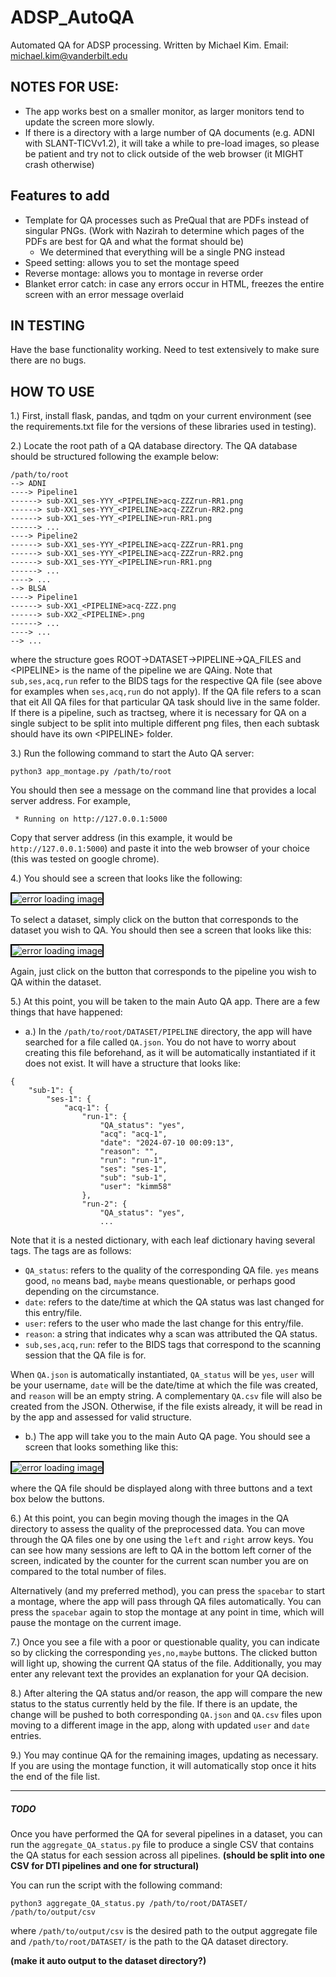 # ADSP_AutoQA
Automated QA for ADSP processing. 
Written by Michael Kim. 
Email: michael.kim@vanderbilt.edu

## NOTES FOR USE:
- The app works best on a smaller monitor, as larger monitors tend to update the screen more slowly.
- If there is a directory with a large number of QA documents (e.g. ADNI with SLANT-TICVv1.2), it will take a while to pre-load images, so please be patient and try not to click outside of the web browser (it MIGHT crash otherwise)

## Features to add
- Template for QA processes such as PreQual that are PDFs instead of singular PNGs. (Work with Nazirah to determine which pages of the PDFs are best for QA and what the format should be)
    - We determined that everything will be a single PNG instead
- Speed setting: allows you to set the montage speed
- Reverse montage: allows you to montage in reverse order
- Blanket error catch: in case any errors occur in HTML, freezes the entire screen with an error message overlaid

## IN TESTING
Have the base functionality working. Need to test extensively to make sure there are no bugs.

## HOW TO USE

1.) First, install flask, pandas, and tqdm on your current environment (see the requirements.txt file for the versions of these libraries used in testing).

2.) Locate the root path of a QA database directory. The QA database should be structured following the example below:

    /path/to/root
    --> ADNI
    ----> Pipeline1
    ------> sub-XX1_ses-YYY_<PIPELINE>acq-ZZZrun-RR1.png
    ------> sub-XX1_ses-YYY_<PIPELINE>acq-ZZZrun-RR2.png
    ------> sub-XX1_ses-YYY_<PIPELINE>run-RR1.png
    ------> ...
    ----> Pipeline2
    ------> sub-XX1_ses-YYY_<PIPELINE>acq-ZZZrun-RR1.png
    ------> sub-XX1_ses-YYY_<PIPELINE>acq-ZZZrun-RR2.png
    ------> sub-XX1_ses-YYY_<PIPELINE>run-RR1.png
    ------> ...
    ----> ...
    --> BLSA
    ----> Pipeline1
    ------> sub-XX1_<PIPELINE>acq-ZZZ.png
    ------> sub-XX2_<PIPELINE>.png
    ------> ...
    ----> ...
    --> ...

where the structure goes ROOT->DATASET->PIPELINE->QA_FILES and \<PIPELINE\> is the name of the pipeline we are QAing. Note that `sub,ses,acq,run` refer to the BIDS tags for the respective QA file (see above for examples when `ses,acq,run` do not apply). If the QA file refers to a scan that eit All QA files for that particular QA task should live in the same folder. If there is a pipeline, such as tractseg, where it is necessary for QA on a single subject to be split into multiple different png files, then each subtask should have its own \<PIPELINE\> folder.

3.) Run the following command to start the Auto QA server:

    python3 app_montage.py /path/to/root

You should then see a message on the command line that provides a local server address. For example,

     * Running on http://127.0.0.1:5000

Copy that server address (in this example, it would be `http://127.0.0.1:5000`) and paste it into the web browser of your choice (this was tested on google chrome).

4.) You should see a screen that looks like the following:

<img src="pictures/qa_directories.png" alt="error loading image" style="border: 2px solid black;">

To select a dataset, simply click on the button that corresponds to the dataset you wish to QA. You should then see a screen that looks like this:

<img src="pictures/qa_pipelines.png" alt="error loading image" style="border: 2px solid black;">

Again, just click on the button that corresponds to the pipeline you wish to QA within the dataset.

5.) At this point, you will be taken to the main Auto QA app. There are a few things that have happened:

- a.) In the `/path/to/root/DATASET/PIPELINE` directory, the app will have searched for a file called `QA.json`. You do not have to worry about creating this file beforehand, as it will be automatically instantiated if it does not exist. It will have a structure that looks like:
```
{
    "sub-1": {
        "ses-1": {
            "acq-1": {
                "run-1": {
                    "QA_status": "yes",
                    "acq": "acq-1",
                    "date": "2024-07-10 00:09:13",
                    "reason": "",
                    "run": "run-1",
                    "ses": "ses-1",
                    "sub": "sub-1",
                    "user": "kimm58"
                },
                "run-2": {
                    "QA_status": "yes",
                    ...
```
Note that it is a nested dictionary, with each leaf dictionary having several tags. The tags are as follows:

- `QA_status`: refers to the quality of the corresponding QA file. `yes` means good, `no` means bad, `maybe` means questionable, or perhaps good depending on the circumstance. 
- `date`: refers to the date/time at which the QA status was last changed for this entry/file.
- `user`: refers to the user who made the last change for this entry/file.
- `reason`: a string that indicates why a scan was attributed the QA status.
- `sub,ses,acq,run`: refer to the BIDS tags that correspond to the scanning session that the QA file is for.

When `QA.json` is automatically instantiated, `QA_status` will be `yes`, `user` will be your username, `date` will be the date/time at which the file was created, and `reason` will be an empty string. A complementary `QA.csv` file will also be created from the JSON. Otherwise, if the file exists already, it will be read in by the app and assessed for valid structure.

- b.) The app will take you to the main Auto QA page. You should see a screen that looks something like this:

<img src="pictures/montage_example.png" alt="error loading image" style="border: 2px solid black;">

where the QA file should be displayed along with three buttons and a text box below the buttons.

6.) At this point, you can begin moving though the images in the QA directory to assess the quality of the preprocessed data. You can move through the QA files one by one using the `left` and `right` arrow keys. You can see how many sessions are left to QA in the bottom left corner of the screen, indicated by the counter for the current scan number you are on compared to the total number of files.

Alternatively (and my preferred method), you can press the `spacebar` to start a montage, where the app will pass through QA files automatically. You can press the `spacebar` again to stop the montage at any point in time, which will pause the montage on the current image.

7.) Once you see a file with a poor or questionable quality, you can indicate so by clicking the corresponding `yes,no,maybe` buttons. The clicked button will light up, showing the current QA status of the file. Additionally, you may enter any relevant text the provides an explanation for your QA decision.

8.) After altering the QA status and/or reason, the app will compare the new status to the status currently held by the file. If there is an update, the change will be pushed to both corresponding `QA.json` and `QA.csv` files upon moving to a different image in the app, along with updated `user` and `date` entries.

9.) You may continue QA for the remaining images, updating as necessary. If you are using the montage function, it will automatically stop once it hits the end of the file list.

---

##### TODO
Once you have performed the QA for several pipelines in a dataset, you can run the `aggregate_QA_status.py` file to produce a single CSV that contains the QA status for each session across all pipelines. **(should be split into one CSV for DTI pipelines and one for structural)**

You can run the script with the following command:

    python3 aggregate_QA_status.py /path/to/root/DATASET/ /path/to/output/csv

where `/path/to/output/csv` is the desired path to the output aggregate file and `/path/to/root/DATASET/` is the path to the QA dataset directory.

**(make it auto output to the dataset directory?)**
